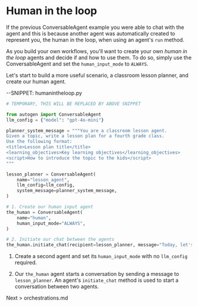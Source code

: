 # Human in the loop

If the previous ConversableAgent example you were able to chat with the agent and this is because another agent was automatically created to represent you, the human in the loop, when using an agent's `run` method.

As you build your own workflows, you'll want to create your own *human in the loop* agents and decide if and how to use them. To do so, simply use the ConversableAgent and set the `human_input_mode` to `ALWAYS`.

Let's start to build a more useful scenario, a classroom lesson planner, and create our human agent.

--SNIPPET: humanintheloop.py

```python
# TEMPORARY, THIS WILL BE REPLACED BY ABOVE SNIPPET

from autogen import ConversableAgent
llm_config = {"model": "gpt-4o-mini"}

planner_system_message = """You are a classroom lesson agent.
Given a topic, write a lesson plan for a fourth grade class.
Use the following format:
<title>Lesson plan title</title>
<learning_objectives>Key learning objectives</learning_objectives>
<script>How to introduce the topic to the kids</script>
"""

lesson_planner = ConversableAgent(
    name="lesson_agent",
    llm_config=llm_config,
    system_message=planner_system_message,
)

# 1. Create our human input agent
the_human = ConversableAgent(
    name="human",
    human_input_mode="ALWAYS",
)

# 2. Initiate our chat between the agents
the_human.initiate_chat(recipient=lesson_planner, message="Today, let's introduce our kids to the solar system.")
```

1. Create a second agent and set its `human_input_mode` with no `llm_config` required.

2. Our `the_human` agent starts a conversation by sending a message to `lesson_planner`. An agent's `initiate_chat` method is used to start a conversation between two agents.

Next > orchestrations.md
